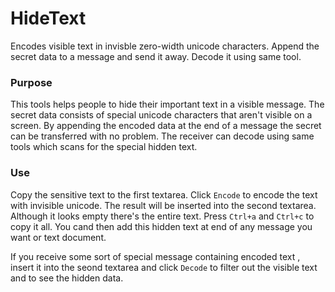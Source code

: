# HideText
Encodes visible text in invisble zero-width unicode characters. Append the secret data to a message and send it away. Decode it using same tool.


### Purpose
This tools helps people to hide their important text in a visible message. The secret data consists of special unicode characters that aren't visible on a screen. By appending the encoded data at the end of a message the secret can be transferred with no problem. The receiver can decode using same tools which scans for the special hidden text.

### Use
Copy the sensitive text to the first textarea. Click `Encode` to encode the text with invisible unicode. The result will be inserted into the second textarea. Although it looks empty there's the entire text. Press `Ctrl+a` and `Ctrl+c` to copy it all. You cand then add this hidden text at end of any message you want or text document.

If you receive some sort of special message containing encoded text , insert it into the seond textarea and click `Decode` to filter out the visible text and to see the hidden data.
